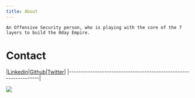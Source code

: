 ```yaml
---
title: About
---
```


    An Offensive Security person, who is playing with the core of the 7 layers to build the 0day Empire.

# Contact


|<a href="https://www.linkedin.com/in/zer0verflow/">Linkedin</a>|<a href="https://github.com/Zeyad-Azima">Github</a>|<a href="https://twitter.com/@AzimaZeyad">Twitter</a>|
|-----------------------------------------------------------------|

<img src="https://avatars.githubusercontent.com/u/62406753">
